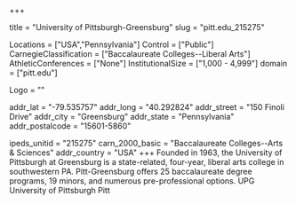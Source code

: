 
+++

title = "University of Pittsburgh-Greensburg"
slug = "pitt.edu_215275"

Locations = ["USA","Pennsylvania"]
Control = ["Public"]
CarnegieClassification = ["Baccalaureate Colleges--Liberal Arts"]
AthleticConferences = ["None"]
InstitutionalSize = ["1,000 - 4,999"]
domain = ["pitt.edu"]

Logo = ""

addr_lat = "-79.535757"
addr_long = "40.292824"
addr_street = "150 Finoli Drive"
addr_city = "Greensburg"
addr_state = "Pennsylvania"
addr_postalcode = "15601-5860"

ipeds_unitid = "215275"
carn_2000_basic = "Baccalaureate Colleges--Arts & Sciences"
addr_country = "USA"
+++
    Founded in 1963, the University of Pittsburgh at Greensburg is a state-related, four-year, liberal arts college in southwestern PA. Pitt-Greensburg offers 25 baccalaureate degree programs, 19 minors, and numerous pre-professional options. UPG University of Pittsburgh Pitt
